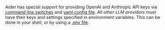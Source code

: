 Aider has special support for providing
OpenAI and Anthropic API keys
via 
[command line switches](/docs/config/options.html)
and 
[yaml config file](/docs/config/aider_conf.html).
*All other LLM providers* must 
have their keys and settings 
specified in environment variables.
This can be done in your shell, 
or by using a 
[.env file](/docs/config/dotenv.html).
